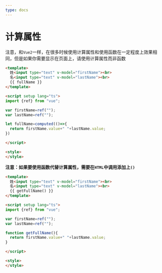 ```yaml
---
type: docs
---
```


# 计算属性

注意，和`Vue2`一样，在很多时候使用计算属性和使用函数在一定程度上效果相同，但是如果你需要显示在页面上，请使用计算属性而非函数

```html
<template>
  姓<input type="text" v-model="firstName"><br>
  名<input type="text" v-model="lastName"><br>
  {{ fullName }}
</template>

<script setup lang="ts">
import {ref} from "vue";

var firstName=ref("");
var lastName=ref("");

let fullName=computed(()=>{
  return firstName.value+" "+lastName.value;
})

</script>

<style>
</style>
```

**注意：如果要使用函数代替计算属性，需要在`HTML`中调用添加上`()`**

```html
<template>
  姓<input type="text" v-model="firstName"><br>
  名<input type="text" v-model="lastName"><br>
  {{ getFullName() }}
</template>

<script setup lang="ts">
import {ref} from "vue";

var firstName=ref("");
var lastName=ref("");

function getFullName(){
  return firstName.value+" "+lastName.value;
}

</script>

<style>
</style>
```